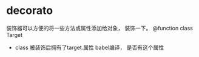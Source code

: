 # decorato

装饰器可以方便的将一些方法或属性添加给对象， 装饰一下。
@function
class Target

- class 被装饰后拥有了target.属性
  babel编译， 是否有这个属性